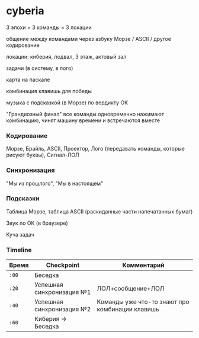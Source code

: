 # cyberia

3 эпохи = 3 команды = 3 локации

общение между командами через азбуку Морзе / ASCII / другое кодирование

локации: киберия, подвал, 3 этаж, актовый зал

задачи (в систему, в лого)

карта на паскале

комбинация клавишь для победы

музыка с подсказкой (в Морзе) по вердикту ОК

"Грандиозный финал" все команды одновременно нажимают комбинацию, чинят машину времени и встречаются вместе


### Кодирование
Морзе, Брайль, ASCII, Проектор, Лого (передавать команды, которые рисуют буквы), Сигнал-ЛОЛ

### Синхронизация
"Мы из прошлого", "Мы в настоящем"

### Подсказки
Таблица Морзе, таблица ASCII (раскиданные части напечатанных бумаг)

Звук по ОК (в браузере)

Куча задач

### Timeline

| Время | Checkpoint | Комментарий |
| -------- | -------- | -------- |
| `:00` | Беседка  | |
| `:20` | Успешная синхронизация №1  | ЛОЛ+сообщение+ЛОЛ |
| `:40` | Успешная синхронизация №2  | Команды уже что-то знают про комбинации клавишь |
| `:60` | Киберия -> Беседка  | |

